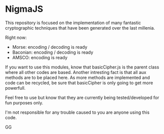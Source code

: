 # NigmaJS

This repository is focused on the implementation of many fantastic cryptographic techniques that have been generated over the last millenia.

Right now:

- Morse: encoding / decoding is ready
- Baconian: encoding / decoding is ready
- AMSCO: encoding is ready

If you want to use this modules, know that basicCipher.js is the parent class where all other codes are based. Another intresting fact is that all aux methods are to be placed here. As more methods are implemented and code can be recycled, be sure that basicCipher is only going to get more powerfull.

Feel free to use but know that they are currently being tested/developed for fun purposes only.

I'm not responsible for any trouble caused to you are anyone using this code.

GG
